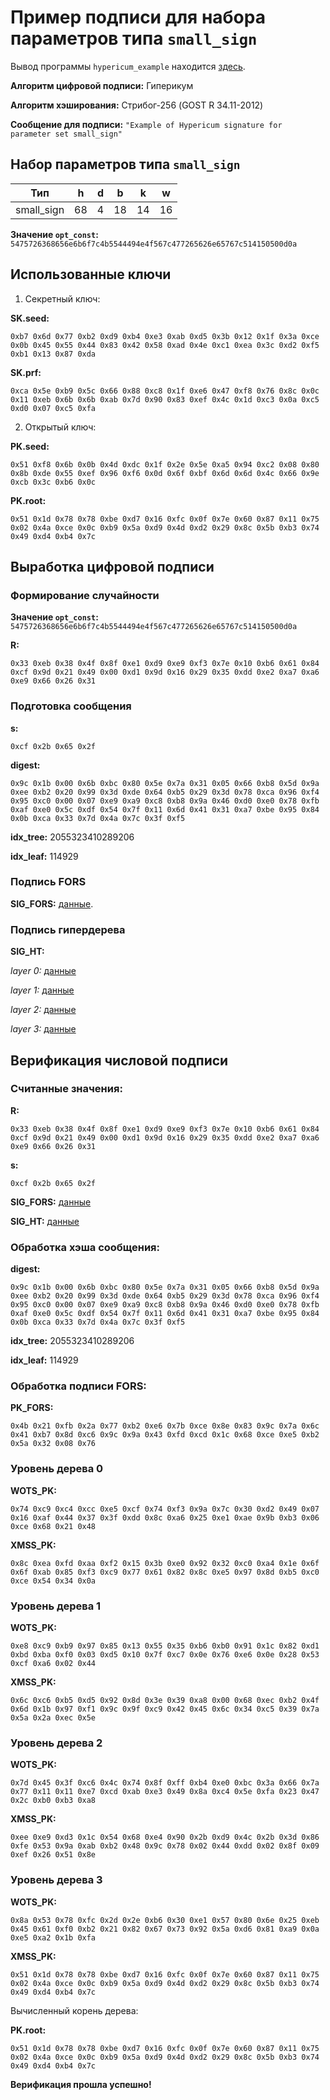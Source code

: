 # Пример подписи для набора параметров типа `small_sign`

Вывод программы `hypericum_example` находится [здесь](./output_small_sign.txt).

**Алгоритм цифровой подписи:** Гиперикум

**Алгоритм хэширования:** Стрибог-256 (GOST R 34.11-2012)

**Сообщение для подписи:** `"Example of Hypericum signature for parameter set small_sign"`

## Набор параметров типа `small_sign`

| Тип       | h  | d  | b | k  | w  |
| ----------|----|----|---|----|----|
| small_sign | 68 | 4 | 18 | 14 | 16 |

**Значение `opt_const`:** `5475726368656e6b6f7c4b5544494e4f567c477265626e65767c514150500d0a`

## Использованные ключи

1. Секретный ключ:

**SK.seed:**
```
0xb7 0x6d 0x77 0xb2 0xd9 0xb4 0xe3 0xab 0xd5 0x3b 0x12 0x1f 0x3a 0xce 0x0b 0x45 0x55 0x44 0x83 0x42 0x58 0xad 0x4e 0xc1 0xea 0x3c 0xd2 0xf5 0xb1 0x13 0x87 0xda
```

**SK.prf:**
```
0xca 0x5e 0xb9 0x5c 0x66 0x88 0xc8 0x1f 0xe6 0x47 0xf8 0x76 0x8c 0x0c 0x11 0xeb 0x6b 0x6b 0xab 0x7d 0x90 0x83 0xef 0x4c 0x1d 0xc3 0x0a 0xc5 0xd0 0x07 0xc5 0xfa
```

2. Открытый ключ:

**PK.seed:**
```
0x51 0xf8 0x6b 0x0b 0x4d 0xdc 0x1f 0x2e 0x5e 0xa5 0x94 0xc2 0x08 0x80 0x8b 0xde 0x55 0xef 0x96 0xf6 0x0d 0x6f 0xbf 0x6d 0x6d 0x4c 0x66 0x9e 0xcb 0x3c 0xb6 0x0c
```

**PK.root:**
```
0x51 0x1d 0x78 0x78 0xbe 0xd7 0x16 0xfc 0x0f 0x7e 0x60 0x87 0x11 0x75 0x02 0x4a 0xce 0x0c 0xb9 0x5a 0xd9 0x4d 0xd2 0x29 0x8c 0x5b 0xb3 0x74 0x49 0xd4 0xb4 0x7c
```

## Выработка цифровой подписи

### Формирование случайности

**Значение `opt_const`:**  `5475726368656e6b6f7c4b5544494e4f567c477265626e65767c514150500d0a`

**R:**
```
0x33 0xeb 0x38 0x4f 0x8f 0xe1 0xd9 0xe9 0xf3 0x7e 0x10 0xb6 0x61 0x84 0xcf 0x9d 0x21 0x49 0x00 0xd1 0x9d 0x16 0x29 0x35 0xdd 0xe2 0xa7 0xa6 0xe9 0x66 0x26 0x31
```

### Подготовка сообщения

**s:**
```
0xcf 0x2b 0x65 0x2f
```

**digest:**
```
0x9c 0x1b 0x00 0x6b 0xbc 0x80 0x5e 0x7a 0x31 0x05 0x66 0xb8 0x5d 0x9a 0xee 0xb2 0x20 0x99 0x3d 0xde 0x64 0xb5 0x29 0x3d 0x78 0xca 0x96 0xf4 0x95 0xc0 0x00 0x07 0xe9 0xa9 0xc8 0xb8 0x9a 0x46 0xd0 0xe0 0x78 0xfb 0xaf 0xe0 0x5c 0xdf 0x54 0x7f 0x11 0x6d 0x41 0x31 0xa7 0xbe 0x95 0x84 0x0b 0xca 0x33 0x7d 0x4a 0x7c 0x3f 0xf5
```

**idx_tree:** 2055323410289206

**idx_leaf:** 114929

### Подпись FORS

**SIG_FORS:** [данные](./output_small_sign.txt?plain=1#L34).

### Подпись гипердерева

**SIG_HT:**

*layer 0:* [данные](./output_small_sign.txt?plain=1#L37)

*layer 1:* [данные](./output_small_sign.txt?plain=1#L38)

*layer 2:* [данные](./output_small_sign.txt?plain=1#L39)

*layer 3:* [данные](./output_small_sign.txt?plain=1#L40)

## Верификация числовой подписи

### Считанные значения:

**R:**
```
0x33 0xeb 0x38 0x4f 0x8f 0xe1 0xd9 0xe9 0xf3 0x7e 0x10 0xb6 0x61 0x84 0xcf 0x9d 0x21 0x49 0x00 0xd1 0x9d 0x16 0x29 0x35 0xdd 0xe2 0xa7 0xa6 0xe9 0x66 0x26 0x31
```

**s:**
```
0xcf 0x2b 0x65 0x2f
```

**SIG_FORS:** [данные](./output_small_sign.txt?plain=1#L65)

**SIG_HT:** [данные](./output_small_sign.txt?plain=1#L67)

### Обработка хэша сообщения:

**digest:**
```
0x9c 0x1b 0x00 0x6b 0xbc 0x80 0x5e 0x7a 0x31 0x05 0x66 0xb8 0x5d 0x9a 0xee 0xb2 0x20 0x99 0x3d 0xde 0x64 0xb5 0x29 0x3d 0x78 0xca 0x96 0xf4 0x95 0xc0 0x00 0x07 0xe9 0xa9 0xc8 0xb8 0x9a 0x46 0xd0 0xe0 0x78 0xfb 0xaf 0xe0 0x5c 0xdf 0x54 0x7f 0x11 0x6d 0x41 0x31 0xa7 0xbe 0x95 0x84 0x0b 0xca 0x33 0x7d 0x4a 0x7c 0x3f 0xf5
```

**idx_tree:** 2055323410289206

**idx_leaf:** 114929

### Обработка подписи FORS:

**PK_FORS:**
```
0x4b 0x21 0xfb 0x2a 0x77 0xb2 0xe6 0x7b 0xce 0x8e 0x83 0x9c 0x7a 0x6c 0x41 0xb7 0x8d 0xc6 0x9c 0x9a 0x43 0xfd 0xcd 0x1c 0x68 0xce 0xe5 0xb2 0x5a 0x32 0x08 0x76
```

### Уровень дерева 0

**WOTS_PK:**
```
0x74 0xc9 0xc4 0xcc 0xe5 0xcf 0x74 0xf3 0x9a 0x7c 0x30 0xd2 0x49 0x07 0x16 0xaf 0x44 0x37 0x3f 0xdd 0x8c 0xa6 0x25 0xe1 0xae 0x9b 0xb3 0x06 0xce 0x68 0x21 0x48
```

**XMSS_PK:**
```
0x8c 0xea 0xfd 0xaa 0xf2 0x15 0x3b 0xe0 0x92 0x32 0xc0 0xa4 0x1e 0x6f 0x6f 0xab 0x85 0xf3 0xc9 0x77 0x61 0x82 0x8c 0xe5 0x97 0x8d 0xb5 0xc0 0xce 0x54 0x34 0x0a
```

### Уровень дерева 1

**WOTS_PK:**
```
0xe8 0xc9 0xb9 0x97 0x85 0x13 0x55 0x35 0xb6 0xb0 0x91 0x1c 0x82 0xd1 0xbd 0xba 0xf0 0x03 0xd5 0x10 0x7f 0xc7 0x0e 0x76 0xe6 0x0e 0x28 0x53 0xcf 0xa6 0x02 0x44
```

**XMSS_PK:**
```
0x6c 0xc6 0xb5 0xd5 0x92 0x8d 0x3e 0x39 0xa8 0x00 0x68 0xec 0xb2 0x4f 0x6d 0x1b 0x97 0xf1 0x9c 0x9f 0xc9 0x42 0x45 0x6c 0x34 0xc5 0x39 0x7a 0x5a 0x2a 0xec 0x5e
```

### Уровень дерева 2

**WOTS_PK:**
```
0x7d 0x45 0x3f 0xc6 0x4c 0x74 0x8f 0xff 0xb4 0xe0 0xbc 0x3a 0x66 0x7a 0x77 0x11 0x11 0xe7 0xcd 0xab 0xe3 0x49 0x8a 0xc4 0x5e 0xfa 0x23 0x47 0x2c 0xb0 0xb3 0xa8
```

**XMSS_PK:**
```
0xee 0xe9 0xd3 0x1c 0x54 0x68 0xe4 0x90 0x2b 0xd9 0x4c 0x2b 0x3d 0x86 0xfe 0x53 0x9a 0xab 0xb2 0x48 0x9c 0x78 0x02 0x44 0xdd 0x02 0x8f 0x09 0xef 0x26 0x51 0x8e
```

### Уровень дерева 3

**WOTS_PK:**
```
0x8a 0x53 0x78 0xfc 0x2d 0x2e 0xb6 0x30 0xe1 0x57 0x80 0x6e 0x25 0xeb 0x45 0x61 0xf0 0xb2 0x21 0x82 0x67 0x73 0x92 0x5a 0xd6 0x81 0xa9 0x0a 0xe5 0xa2 0x1b 0xfa
```

**XMSS_PK:**
```
0x51 0x1d 0x78 0x78 0xbe 0xd7 0x16 0xfc 0x0f 0x7e 0x60 0x87 0x11 0x75 0x02 0x4a 0xce 0x0c 0xb9 0x5a 0xd9 0x4d 0xd2 0x29 0x8c 0x5b 0xb3 0x74 0x49 0xd4 0xb4 0x7c
```

Вычисленный корень дерева:

**PK.root:**
```
0x51 0x1d 0x78 0x78 0xbe 0xd7 0x16 0xfc 0x0f 0x7e 0x60 0x87 0x11 0x75 0x02 0x4a 0xce 0x0c 0xb9 0x5a 0xd9 0x4d 0xd2 0x29 0x8c 0x5b 0xb3 0x74 0x49 0xd4 0xb4 0x7c
```

**Верификация прошла успешно!**

